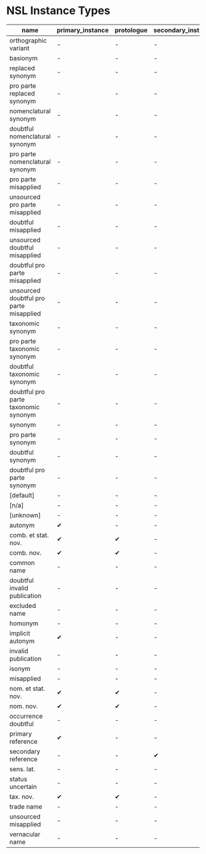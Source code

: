 # NSL Instance Types

name|primary_instance|protologue|secondary_instance|standalone|relationship|nomenclatural|taxonomic|synonym|pro_parte|doubtful|misapplied|bidirectional|unsourced
---|---|---|---|---|---|---|---|---|---|---|---|---|---
orthographic variant|-|-|-|-|&#x2714;|-|-|&#x2714;|-|-|-|-|-
basionym|-|-|-|-|&#x2714;|&#x2714;|-|&#x2714;|-|-|-|-|-
replaced synonym|-|-|-|-|&#x2714;|-|-|&#x2714;|-|-|-|-|-
pro parte replaced synonym|-|-|-|-|-|-|-|&#x2714;|&#x2714;|-|-|-|-
nomenclatural synonym|-|-|-|-|&#x2714;|&#x2714;|-|&#x2714;|-|-|-|-|-
doubtful nomenclatural synonym|-|-|-|-|-|&#x2714;|-|&#x2714;|-|&#x2714;|-|-|-
pro parte nomenclatural synonym|-|-|-|-|-|&#x2714;|-|&#x2714;|&#x2714;|-|-|-|-
pro parte misapplied|-|-|-|-|&#x2714;|-|-|-|&#x2714;|-|&#x2714;|-|-
unsourced pro parte misapplied|-|-|-|-|&#x2714;|-|-|-|&#x2714;|-|&#x2714;|-|&#x2714;
doubtful misapplied|-|-|-|-|&#x2714;|-|-|-|-|&#x2714;|&#x2714;|-|-
unsourced doubtful misapplied|-|-|-|-|&#x2714;|-|-|-|-|&#x2714;|&#x2714;|-|&#x2714;
doubtful pro parte misapplied|-|-|-|-|&#x2714;|-|-|-|-|&#x2714;|&#x2714;|-|-
unsourced doubtful pro parte misapplied|-|-|-|-|&#x2714;|-|-|-|-|&#x2714;|&#x2714;|-|&#x2714;
taxonomic synonym|-|-|-|-|&#x2714;|-|&#x2714;|&#x2714;|-|-|-|-|-
pro parte taxonomic synonym|-|-|-|-|&#x2714;|-|&#x2714;|&#x2714;|&#x2714;|-|-|-|-
doubtful taxonomic synonym|-|-|-|-|&#x2714;|-|&#x2714;|&#x2714;|-|&#x2714;|-|-|-
doubtful pro parte taxonomic synonym|-|-|-|-|&#x2714;|-|&#x2714;|&#x2714;|-|&#x2714;|-|-|-
synonym|-|-|-|-|&#x2714;|-|-|&#x2714;|-|-|-|-|&#x2714;
pro parte synonym|-|-|-|-|&#x2714;|-|-|&#x2714;|&#x2714;|-|-|-|-
doubtful synonym|-|-|-|-|&#x2714;|-|-|&#x2714;|-|&#x2714;|-|-|-
doubtful pro parte synonym|-|-|-|-|&#x2714;|-|-|&#x2714;|-|&#x2714;|-|-|-
[default]|-|-|-|-|-|-|-|-|-|-|-|-|-
[n/a]|-|-|-|-|-|-|-|-|-|-|-|-|-
[unknown]|-|-|-|-|-|-|-|-|-|-|-|-|-
autonym|&#x2714;|-|-|&#x2714;|-|-|-|-|-|-|-|-|-
comb. et stat. nov.|&#x2714;|&#x2714;|-|&#x2714;|-|-|-|-|-|-|-|-|-
comb. nov.|&#x2714;|&#x2714;|-|&#x2714;|-|-|-|-|-|-|-|-|-
common name|-|-|-|-|&#x2714;|-|-|-|-|-|-|-|&#x2714;
doubtful invalid publication|-|-|-|-|-|-|-|-|-|&#x2714;|-|-|-
excluded name|-|-|-|-|-|-|-|-|-|-|-|-|-
homonym|-|-|-|&#x2714;|-|-|-|-|-|-|-|-|-
implicit autonym|&#x2714;|-|-|&#x2714;|-|-|-|-|-|-|-|-|-
invalid publication|-|-|-|-|-|-|-|-|-|-|-|-|-
isonym|-|-|-|-|&#x2714;|-|-|&#x2714;|-|-|-|-|-
misapplied|-|-|-|-|&#x2714;|-|-|-|-|-|&#x2714;|-|-
nom. et stat. nov.|&#x2714;|&#x2714;|-|&#x2714;|-|-|-|-|-|-|-|-|-
nom. nov.|&#x2714;|&#x2714;|-|&#x2714;|-|-|-|-|-|-|-|-|-
occurrence doubtful|-|-|-|-|-|-|-|-|-|-|-|-|-
primary reference|&#x2714;|-|-|&#x2714;|-|-|-|-|-|-|-|-|-
secondary reference|-|-|&#x2714;|&#x2714;|-|-|-|-|-|-|-|-|-
sens. lat.|-|-|-|-|-|-|-|-|-|-|-|-|-
status uncertain|-|-|-|-|-|-|-|-|-|-|-|-|-
tax. nov.|&#x2714;|&#x2714;|-|&#x2714;|-|-|-|-|-|-|-|-|-
trade name|-|-|-|-|&#x2714;|-|-|&#x2714;|-|-|-|-|-
unsourced misapplied|-|-|-|-|&#x2714;|-|-|-|-|-|&#x2714;|-|&#x2714;
vernacular name|-|-|-|-|&#x2714;|-|-|-|-|-|-|-|&#x2714;
